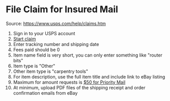 # File Claim for Insured Mail

Source: https://www.usps.com/help/claims.htm

1. Sign in to your USPS account
1. [Start claim](https://onlineclaims.usps.com/OICWeb/)
1. Enter tracking number and shipping date
1. Fees paid should be 0
1. Item name field is very short, you can only enter something like "router bits"
1. Item type is "Other"
1. Other item type is "carpentry tools"
1. For item description, use the full item title and include link to eBay listing
1. Maximum for amount requests is [$50 for Priority Mail](https://www.usps.com/ship/insurance-extra-services.htm)
1. At minimum, upload PDF files of the shipping receipt and order confirmation emails from eBay
